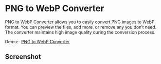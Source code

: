 # PNG to WebP Converter

PNG to WebP Converter allows you to easily convert PNG images to WebP format. You can preview the files, add more, or remove any you don’t need. The converter maintains high image quality during the conversion process.

Demo:- [PNG to WebP Converter](https://prepphint.com/png-to-webp/)

## Screenshot
